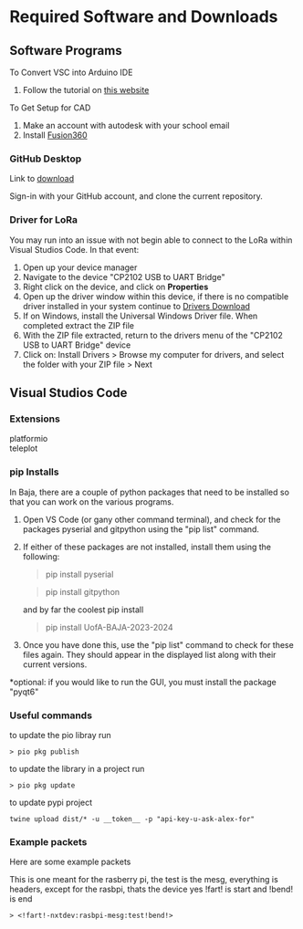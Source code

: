 # Required Software and Downloads

## Software Programs
To Convert VSC into Arduino IDE
1. Follow the tutorial on [this website](https://www.circuitstate.com/tutorials/how-to-use-vs-code-for-creating-and-uploading-arduino-sketches/)


To Get Setup for CAD
1. Make an account with autodesk with your school email
2. Install [Fusion360](https://www.autodesk.com/products/fusion-360/overview?term=1-YEAR&tab=subscription)

### GitHub Desktop

Link to [download](https://docs.github.com/en/enterprise-cloud@latest/desktop/installing-and-authenticating-to-github-desktop/installing-github-desktop)

Sign-in with your GitHub account, and clone the current repository.

### Driver for LoRa
You may run into an issue with not begin able to connect to the LoRa within Visual Studios Code. In that event:

1. Open up your device manager
2. Navigate to the device "CP2102 USB to UART Bridge"
3. Right click on the device, and click on **Properties**
4. Open up the driver window within this device, if there is no compatible driver installed in your system continue to [Drivers Download](https://www.silabs.com/developers/usb-to-uart-bridge-vcp-drivers?tab=downloads)
5. If on Windows, install the Universal Windows Driver file. When completed extract the ZIP file
6. With the ZIP file extracted, return to the drivers menu of the "CP2102 USB to UART Bridge" device
7. Click on: Install Drivers > Browse my computer for drivers, and select the folder with your ZIP file > Next


## Visual Studios Code

### Extensions
platformio  
teleplot

### pip Installs
In Baja, there are a couple of python packages that need to be installed so that you can work on the various programs.
1. Open VS Code (or gany other command terminal), and check for the packages pyserial and gitpython using the "pip list" command.

2. If either of these packages are not installed, install them using the following:

    > pip install pyserial

    > pip install gitpython

    and by far the coolest pip install

    > pip install UofA-BAJA-2023-2024

3. Once you have done this, use the "pip list" command to check for these files again. They should appear in the displayed list along with their current versions.

*optional: if you would like to run the GUI, you must install the package "pyqt6"

### Useful commands

to update the pio libray run

    > pio pkg publish

to update the library in a project run

    > pio pkg update

to update pypi project

    twine upload dist/* -u __token__ -p "api-key-u-ask-alex-for"

### Example packets

Here are some example packets 

This is one meant for the rasberry pi, the test is the mesg, everything is headers, except for the rasbpi, thats the device
yes !fart! is start
and !bend! is end

    > <!fart!-nxtdev:rasbpi-mesg:test!bend!>


    